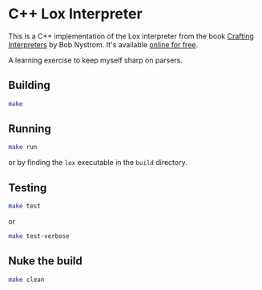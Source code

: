 # C++ Lox Interpreter

This is a C++ implementation of the Lox interpreter from the book [Crafting Interpreters](https://craftinginterpreters.com/) by Bob Nystrom.
It's available [online for free](https://craftinginterpreters.com/contents.html).

A learning exercise to keep myself sharp on parsers.

## Building
```bash
make
```

## Running
```bash
make run
```
or by finding the `lox` executable in the `build` directory.

## Testing
```bash
make test
```
or
```bash
make test-verbose
```

## Nuke the build
```bash
make clean
```